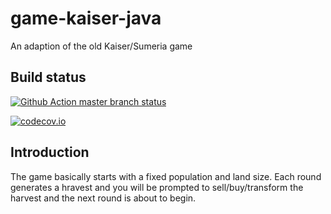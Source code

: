 # game-kaiser-java
An adaption of the old Kaiser/Sumeria game

## Build status
[![Github Action master branch status](https://github.com/ottlinger/game-kaiser-java/actions/workflows/maven.yml/badge.svg?branch=master)](https://github.com/ottlinger/game-kaiser-java/actions)

[![codecov.io](https://codecov.io/github/ottlinger/game-kaiser-java/coverage.svg?branch=master)](https://codecov.io/github/ottlinger/game-kaiser-java?branch=master)

## Introduction

The game basically starts with a fixed population and land size.
Each round generates a hravest and you will be prompted to sell/buy/transform the harvest and the next round is about to begin.
